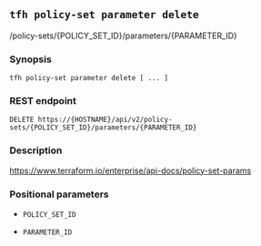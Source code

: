 ## `tfh policy-set parameter delete`

/policy-sets/{POLICY_SET_ID}/parameters/{PARAMETER_ID}

### Synopsis

    tfh policy-set parameter delete [ ... ]

### REST endpoint

    DELETE https://{HOSTNAME}/api/v2/policy-sets/{POLICY_SET_ID}/parameters/{PARAMETER_ID}

### Description

https://www.terraform.io/enterprise/api-docs/policy-set-params

### Positional parameters

* `POLICY_SET_ID`

* `PARAMETER_ID`


